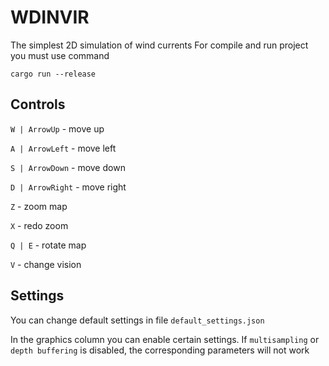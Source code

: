 # WDINVIR
The simplest 2D simulation of wind currents
For compile and run project you must use command
```
cargo run --release
```
## Controls
`W | ArrowUp` - move up

`A | ArrowLeft` - move left

`S | ArrowDown` - move down

`D | ArrowRight` - move right

`Z` - zoom map

`X` - redo zoom

`Q | E` - rotate map

`V` - change vision
## Settings
You can change default settings in file `default_settings.json`

In the graphics column you can enable certain settings. If `multisampling` or  `depth buffering` is disabled, the corresponding parameters will not work
